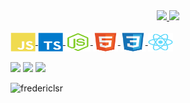 <div align="center">
  <a href="https://github.com/fredericlsr">
  <img height="180em" src="https://github-readme-stats.vercel.app/api?username=fredericlsr&show_icons=true&theme=dark&include_all_commits=true&count_private=true"/>
  <img height="100em" src="https://github-readme-stats.vercel.app/api/top-langs/?username=fredericlsr&layout=compact&langs_count=7&theme=dark"/>
</div>
  
  <div style="display: inline_block"><br>
  <img align="center" alt="Fredericlsr-Js" height="30" width="40" src="https://raw.githubusercontent.com/devicons/devicon/master/icons/javascript/javascript-plain.svg">
  <img align="center" alt="Fredericlsr-Ts" height="30" width="40" src="https://raw.githubusercontent.com/devicons/devicon/master/icons/typescript/typescript-plain.svg">
  <img align="center" alt="Fredericlsr-CSS" height="30" width="40" src="https://github.com/devicons/devicon/blob/master/icons/nodejs/nodejs-original.svg">
  <img align="center" alt="Fredericlsr-HTML" height="30" width="40" src="https://raw.githubusercontent.com/devicons/devicon/master/icons/html5/html5-original.svg">
  <img align="center" alt="Fredericlsr-CSS" height="30" width="40" src="https://raw.githubusercontent.com/devicons/devicon/master/icons/css3/css3-original.svg">
  <img align="center" alt="Fredericlsr-React" height="30" width="40" src="https://raw.githubusercontent.com/devicons/devicon/master/icons/react/react-original.svg">
  </div>
 <br>
 <div> 
  <a href="https://instagram.com/devrevolutionbr" target="_blank"><img src="https://img.shields.io/badge/-Instagram-%23E4405F?style=for-the-badge&logo=instagram&logoColor=white"         target="_blank"></a>
  <a href = "mailto:fredericlsr@gmail.com"><img src="https://img.shields.io/badge/-Gmail-%23333?style=for-the-badge&logo=gmail&logoColor=white" target="_blank"></a>
  <a href="https://www.linkedin.com/in/fredericlsr" target="_blank"><img src="https://img.shields.io/badge/-LinkedIn-%230077B5?style=for-the-badge&logo=linkedin&logoColor=white" target="_blank"></a> 
 
  <!-- ![Snake animation](https://github.com/fredericlsr/fredericlsr/blob/output/github-contribution-grid-snake.svg) -->
   <p align="left"> <img src="https://komarev.com/ghpvc/?username=franciscpd&label=Profile%20views&color=0e75b6&style=flat" alt="fredericlsr" /> </p>

 
</div>

